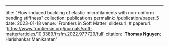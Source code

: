 ---
title: "Flow-induced buckling of elastic microfilaments with non-uniform bending stiffness"
collection: publications
permalink: /publication/paper_5
date: 2023-01-18
venue: 'Frontiers in Soft Matter'
slidesurl: #
paperurl: 'https://www.frontiersin.org/journals/soft-matter/articles/10.3389/frsfm.2022.977729/full'
citation: '<b>Thomas Nguyen</b>; Harishankar Manikantan'
